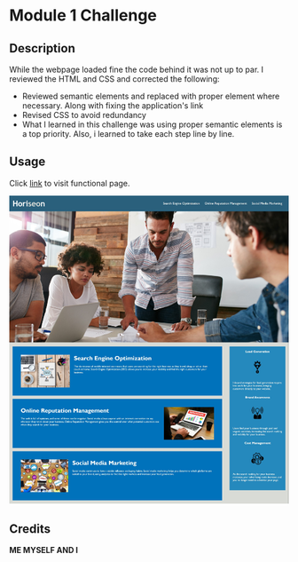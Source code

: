 # Module 1 Challenge

## Description

While the webpage loaded fine the code behind it was not up to par.
I reviewed the HTML and CSS and corrected the following:
- Reviewed semantic elements and replaced with proper element where necessary. Along with fixing the application's link
- Revised CSS to avoid redundancy 
- What I learned in this challenge was using proper semantic elements is a top priority. Also, i learned to take each step line by line.


## Usage

Click [link](https://n8trask.github.io/Module-1-Challenge/) to visit functional page.

![I FIXED IT](./assets/images/Horiseon.jpg)
    

## Credits

**ME MYSELF AND I**